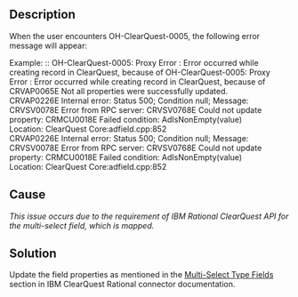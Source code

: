## Description

When the user encounters OH-ClearQuest-0005, the following error message will appear:

Example: 
:: OH-ClearQuest-0005: Proxy Error : Error occurred while creating record in ClearQuest, because of OH-ClearQuest-0005: Proxy Error : Error occurred while creating record in ClearQuest, because of CRVAP0065E Not all properties were successfully updated.  
CRVAP0226E Internal error: Status 500; Condition null; Message: CRVSV0078E Error from RPC server: CRVSV0768E Could not update property: CRMCU0018E Failed condition: AdIsNonEmpty(value)  
Location: ClearQuest Core:adfield.cpp:852  
CRVAP0226E Internal error: Status 500; Condition null; Message: CRVSV0078E Error from RPC server: CRVSV0768E Could not update property: CRMCU0018E Failed condition: AdIsNonEmpty(value)  
Location: ClearQuest Core:adfield.cpp:852

## Cause

*This issue occurs due to the requirement of IBM Rational ClearQuest API for the multi-select field, which is mapped.*

## Solution

Update the field properties as mentioned in the [Multi-Select Type Fields](../../../../connectors/ibm-rational-clearquest.md#multi-select-type-fields) section in IBM ClearQuest Rational connector documentation.

